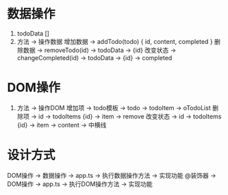 # 数据操作
  1. todoData []
  2. 方法 -> 操作数据
    增加数据 -> addTodo(todo)   { id, content, completed }
    删除数据 -> removeTodo(id) -> todoData -> {id}
    改变状态 -> changeCompleted(id) -> todoData -> {id} -> completed

# DOM操作
  1. 方法 -> 操作DOM
    增加项 -> todo模板 -> todo -> todoItem -> oTodoList
    删除项 -> id -> todoItems {id} -> item -> remove
    改变状态 -> id -> todoItems {id} -> item -> content -> 中横线

# 设计方式
  DOM操作 -> 数据操作 -> app.ts -> 执行数据操作方法 -> 实现功能
  @装饰器 -> DOM操作 -> app.ts -> 执行DOM操作方法 -> 实现功能